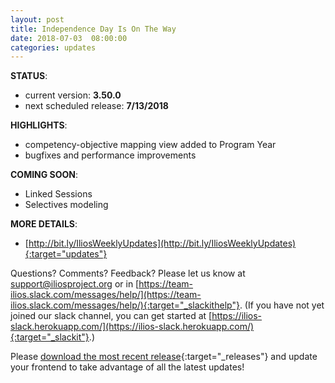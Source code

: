 ```yaml
---
layout: post
title: Independence Day Is On The Way
date: 2018-07-03  08:00:00
categories: updates
---
```

__STATUS__:
- current version: __3.50.0__
- next scheduled release: __7/13/2018__

__HIGHLIGHTS__:
- competency-objective mapping view added to Program Year
- bugfixes and performance improvements

__COMING SOON__:
- Linked Sessions
- Selectives modeling

__MORE DETAILS__:
- [http://bit.ly/IliosWeeklyUpdates](http://bit.ly/IliosWeeklyUpdates){:target="updates"}

Questions? Comments? Feedback? Please let us know at [support@iliosproject.org](mailto:support@iliosproject.org) or in [https://team-ilios.slack.com/messages/help/](https://team-ilios.slack.com/messages/help/){:target="_slackithelp"}.  (If you have not yet joined our slack channel, you can get started at [https://ilios-slack.herokuapp.com/](https://ilios-slack.herokuapp.com/){:target="_slackit"}.)

Please [download the most recent release](https://www.github.com/ilios/ilios/releases/latest){:target="_releases"} and update your frontend to take advantage of all the latest updates!
